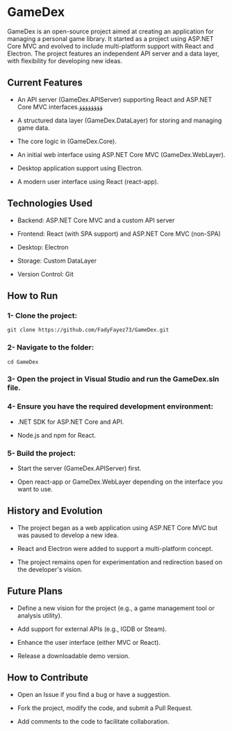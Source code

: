 # GameDex
GameDex is an open-source project aimed at creating an application for managing a personal game library. It started as a project using ASP.NET Core MVC and evolved to include multi-platform support with React and Electron. The project features an independent API server and a data layer, with flexibility for developing new ideas.

## Current Features

- An API server (GameDex.APIServer) supporting React and ASP.NET Core MVC interfaces.ؤؤؤؤؤؤؤؤ

- A structured data layer (GameDex.DataLayer) for storing and managing game data.

- The core logic in (GameDex.Core).

- An initial web interface using ASP.NET Core MVC (GameDex.WebLayer).

- Desktop application support using Electron.

- A modern user interface using React (react-app).

## Technologies Used

- Backend: ASP.NET Core MVC and a custom API server

- Frontend: React (with SPA support) and ASP.NET Core MVC (non-SPA)

- Desktop: Electron

- Storage: Custom DataLayer

- Version Control: Git

## How to Run

### 1- Clone the project:

```
git clone https://github.com/FadyFayez73/GameDex.git
```

### 2- Navigate to the folder:
```
cd GameDex
```

### 3- Open the project in Visual Studio and run the GameDex.sln file.

### 4- Ensure you have the required development environment:

- .NET SDK for ASP.NET Core and API.

- Node.js and npm for React.

### 5- Build the project:

- Start the server (GameDex.APIServer) first.

- Open react-app or GameDex.WebLayer depending on the interface you want to use.

## History and Evolution

- The project began as a web application using ASP.NET Core MVC but was paused to develop a new idea.

- React and Electron were added to support a multi-platform concept.

- The project remains open for experimentation and redirection based on the developer's vision.

## Future Plans

- Define a new vision for the project (e.g., a game management tool or analysis utility).

- Add support for external APIs (e.g., IGDB or Steam).

- Enhance the user interface (either MVC or React).

- Release a downloadable demo version.

## How to Contribute

- Open an Issue if you find a bug or have a suggestion.

- Fork the project, modify the code, and submit a Pull Request.

- Add comments to the code to facilitate collaboration.

